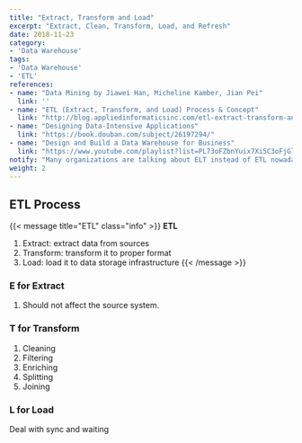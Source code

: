 ```yaml
---
title: "Extract, Transform and Load"
excerpt: "Extract, Clean, Transform, Load, and Refresh"
date: 2018-11-23
category:
- 'Data Warehouse'
tags:
- 'Data Warehouse'
- 'ETL'
references:
- name: "Data Mining by Jiawei Han, Micheline Kamber, Jian Pei"
  link: ''
- name: "ETL (Extract, Transform, and Load) Process & Concept"
  link: "http://blog.appliedinformaticsinc.com/etl-extract-transform-and-load-process-concept/"
- name: "Designing Data-Intensive Applications"
  link: "https://book.douban.com/subject/26197294/"
- name: "Design and Build a Data Warehouse for Business"
  link: "https://www.youtube.com/playlist?list=PL73oFZbnYuix7Xi5C3oFjGlZsnMjisZ-y"
notify: "Many organizations are talking about ELT instead of ETL nowadays"
weight: 2
---
```


## ETL Process

{{< message title="ETL" class="info" >}}
**ETL**
1. Extract: extract data from sources
2. Transform: transform it to proper format
3. Load: load it to data storage infrastructure
{{< /message >}}


### E for Extract


1. Should not affect the source system.


### T for Transform


1. Cleaning
2. Filtering
3. Enriching
4. Splitting
5. Joining


### L for Load


Deal with sync and waiting




